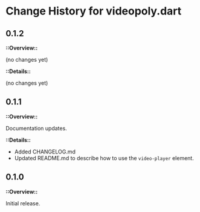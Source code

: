 # Change History for videopoly.dart

## 0.1.2

**::Overview::**

(no changes yet)

**::Details::**

(no changes yet)

## 0.1.1

**::Overview::**

Documentation updates.

**::Details::**

* Added CHANGELOG.md
* Updated README.md to describe how to use the `video-player` element.

## 0.1.0

**::Overview::**

Initial release.
